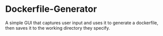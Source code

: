 # Dockerfile-Generator
A simple GUI that captures user input and uses it to generate a dockerfile, then saves it to the working directory they specify.
